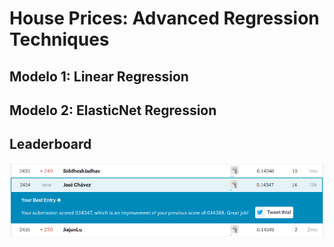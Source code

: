 # House Prices: Advanced Regression Techniques

## Modelo 1: Linear Regression

## Modelo 2: ElasticNet Regression

## Leaderboard

![Alt text](imgs/leaderboard.png?raw=true "Kagle Leaderboard")
